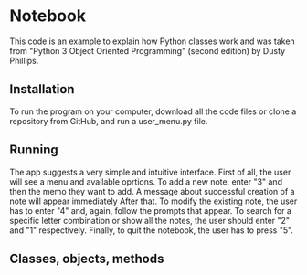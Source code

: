 # Notebook
This code is an example to explain how Python classes work and was taken from "Python 3 Object Oriented Programming" (second edition) by Dusty Phillips.

## Installation
To run the program on your computer, download all the code files or clone a repository from GitHub, and run a user_menu.py file.
## Running
The app suggests a very simple and intuitive interface. First of all, the user will see a menu and available oprtions. To add a new note, enter "3" and then the memo they want to add. A message about successful creation of a note will appear immediately After that. To modify the existing note, the user has to enter "4" and, again, follow the prompts that appear. To search for a specific letter combination or show all the notes, the user should enter "2" and "1" respectively. Finally, to quit the notebook, the user has to press "5". 
## Classes, objects, methods

